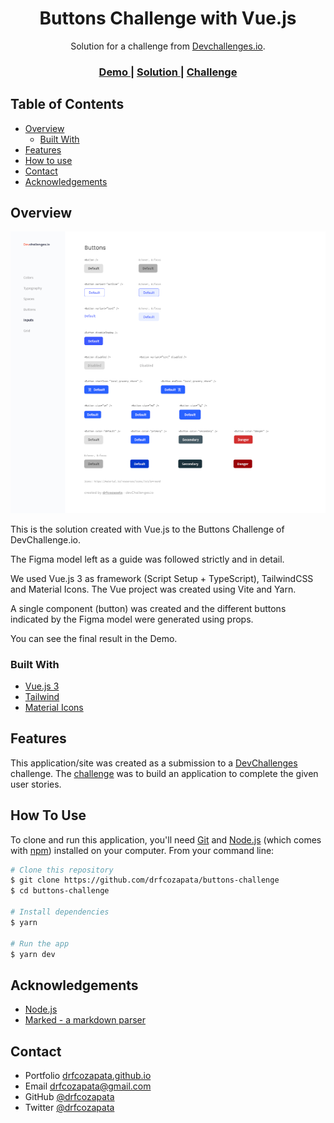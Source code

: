 <h1 align="center">Buttons Challenge with Vue.js</h1>

<div align="center">
   Solution for a challenge from  <a href="http://devchallenges.io" target="_blank">Devchallenges.io</a>.
</div>

<div align="center">
  <h3>
    <a href="https://{your-demo-link.your-domain}">
      Demo
    </a>
    <span> | </span>
    <a href="https://github.com/drfcozapata/buttons-challenge">
      Solution
    </a>
    <span> | </span>
    <a href="https://devchallenges.io/challenges/ohgVTyJCbm5OZyTB2gNY">
      Challenge
    </a>
  </h3>
</div>

<!-- TABLE OF CONTENTS -->

## Table of Contents

- [Overview](#overview)
  - [Built With](#built-with)
- [Features](#features)
- [How to use](#how-to-use)
- [Contact](#contact)
- [Acknowledgements](#acknowledgements)

<!-- OVERVIEW -->

## Overview

![screenshot](./public/buttons-final.png)

This is the solution created with Vue.js to the Buttons Challenge of DevChallenge.io.

The Figma model left as a guide was followed strictly and in detail.

We used Vue.js 3 as framework (Script Setup + TypeScript), TailwindCSS and Material Icons. The Vue project was created using Vite and Yarn.

A single component (button) was created and the different buttons indicated by the Figma model were generated using props.

You can see the final result in the Demo.

### Built With

- [Vue.js 3](https://vuejs.org/)
- [Tailwind](https://tailwindcss.com/)
- [Material Icons](https://fonts.google.com/icons)

## Features

This application/site was created as a submission to a [DevChallenges](https://devchallenges.io/challenges) challenge. The [challenge](https://devchallenges.io/challenges/ohgVTyJCbm5OZyTB2gNY) was to build an application to complete the given user stories.

## How To Use

To clone and run this application, you'll need [Git](https://git-scm.com) and [Node.js](https://nodejs.org/en/download/) (which comes with [npm](http://npmjs.com)) installed on your computer. From your command line:

```bash
# Clone this repository
$ git clone https://github.com/drfcozapata/buttons-challenge
$ cd buttons-challenge

# Install dependencies
$ yarn

# Run the app
$ yarn dev
```

## Acknowledgements

<!-- This section should list any articles or add-ons/plugins that helps you to complete the project. This is optional but it will help you in the future. For exmpale -->

- [Node.js](https://nodejs.org/)
- [Marked - a markdown parser](https://github.com/chjj/marked)

## Contact

- Portfolio [drfcozapata.github.io](https://drfcozapata.github.io/)
- Email [drfcozapata@gmail.com](mailto:drfcozapata@gmail.com)
- GitHub [@drfcozapata](https://github.com/drfcozapata)
- Twitter [@drfcozapata](https://twitter.com/drfcozapata)
